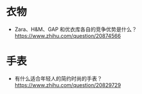 # 衣物

- Zara、H&M、GAP 和优衣库各自的竞争优势是什么？ https://www.zhihu.com/question/20874566

# 手表

- 有什么适合年轻人的简约时尚的手表？ https://www.zhihu.com/question/20829729